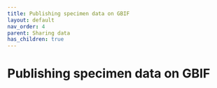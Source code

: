 ```yaml
---
title: Publishing specimen data on GBIF
layout: default
nav_order: 4
parent: Sharing data
has_children: true
---
```


# Publishing specimen data on GBIF

